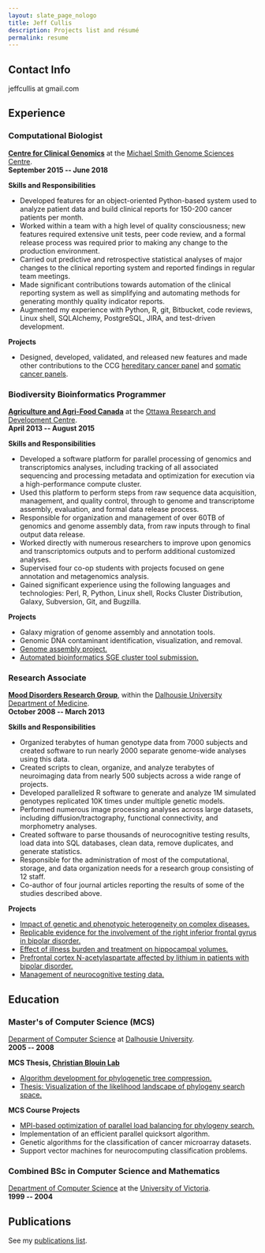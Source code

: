 ```yaml
---
layout: slate_page_nologo
title: Jeff Cullis
description: Projects list and résumé
permalink: resume
---
```


## Contact Info ##

jeffcullis at gmail.com

## Experience ##

### Computational Biologist ###
**[Centre for Clinical Genomics](http://ccgenomics.ca)** at the
[Michael Smith Genome Sciences Centre](http://bcgsc.ca).<br>
**September 2015 -- June 2018**<br>

**Skills and Responsibilities**

* Developed features for an object-oriented Python-based system used to analyze patient data and build clinical reports for 150-200 cancer patients per month.
* Worked within a team with a high level of quality consciousness; new features required extensive unit tests, peer code review, and a formal release process was required prior to making any change to the production environment.
* Carried out predictive and retrospective statistical analyses of major changes to the clinical reporting system and reported findings in regular team meetings.
* Made significant contributions towards automation of the clinical reporting system as well as simplifying and automating methods for generating monthly quality indicator reports.
* Augmented my experience with Python, R, git, Bitbucket, code reviews, Linux shell, SQLAlchemy, PostgreSQL, JIRA, and test-driven development.

**Projects**

* Designed, developed, validated, and released new features and made other contributions to the CCG [hereditary cancer panel](http://ccgenomics.ca/hcp-panel.html) and [somatic cancer panels](http://ccgenomics.ca/oncopanel-and-myeloid-panel.html).

### Biodiversity Bioinformatics Programmer ###
**[Agriculture and Agri-Food Canada](http://www.agr.gc.ca/eng)** at the [Ottawa Research and Development Centre](http://www.agr.gc.ca/eng/science-and-innovation/research-centres-and-collections/ontario/ottawa-research-and-development-centre/ottawa-research-and-development-centre/?id=1180546650582).<br>
**April 2013 -- August 2015**<br>

**Skills and Responsibilities**

* Developed a software platform for parallel processing of genomics and transcriptomics analyses, including tracking of all associated sequencing and processing metadata and optimization for execution via a high-performance compute cluster.
* Used this platform to perform steps from raw sequence data acquisition, management, and quality control, through to genome and transcriptome assembly, evaluation, and formal data release process.
* Responsible for organization and management of over 60TB of genomics and genome assembly data, from raw inputs through to final output data release.
* Worked directly with numerous researchers to improve upon genomics and transcriptomics outputs and to perform additional customized analyses.
* Supervised four co-op students with projects focused on gene annotation and metagenomics analysis.
* Gained significant experience using the following languages and technologies: Perl, R, Python, Linux shell, Rocks Cluster Distribution, Galaxy, Subversion, Git, and Bugzilla.

**Projects**

* Galaxy migration of genome assembly and annotation tools.
* Genomic DNA contaminant identification, visualization, and removal.
* [Genome assembly project.](/work_projects/genome_assembly_project.html)
* [Automated bioinformatics SGE cluster tool submission.](/work_projects/qsub_omics_project.html)

### Research Associate ###
**[Mood Disorders Research Group](https://medicine.dal.ca/departments/department-sites/psychiatry/research/mood-disorders.html)**, within the [Dalhousie University Department of Medicine](http://medicine.dal.ca).<br>
**October 2008 -- March 2013**<br>

**Skills and Responsibilities**
* Organized terabytes of human genotype data from 7000 subjects and created software to run nearly 2000 separate genome-wide analyses using this data.
* Created scripts to clean, organize, and analyze terabytes of neuroimaging data from nearly 500 subjects across a wide range of projects. 
* Developed parallelized R software to generate and analyze 1M simulated genotypes replicated 10K times under multiple genetic models.
* Performed numerous image processing analyses across large datasets, including diffusion/tractography, functional connectivity, and morphometry analyses.
* Created software to parse thousands of neurocognitive testing results, load data into SQL databases, clean data, remove duplicates, and generate statistics.
* Responsible for the administration of most of the computational, storage, and data organization needs for a research group consisting of 12 staff.
* Co-author of four journal articles reporting the results of some of the studies described above.

**Projects**

* [Impact of genetic and phenotypic heterogeneity on complex diseases.](/work_projects/heterogeneity_gwas_project.html)
* [Replicable evidence for the involvement of the right inferior frontal gyrus in bipolar disorder.](/work_projects/rifg_project.html)
* [Effect of illness burden and treatment on hippocampal volumes.](/work_projects/hippocampus_project.html)
* [Prefrontal cortex N-acetylaspartate affected by lithium in patients with bipolar disorder.](/work_projects/prefrontal_project.html)
* [Management of neurocognitive testing data.](/work_projects/nct_data_project.html)

## Education ##

### Master's of Computer Science (MCS)
[Deparment of Computer Science](http://cs.dal.ca) at [Dalhousie University](http://www.dal.ca).<br>
**2005 -- 2008**<br>

**MCS Thesis, [Christian Blouin Lab](https://web.cs.dal.ca/~cblouin/labblouin/)**
* [Algorithm development for phylogenetic tree compression.](https://github.com/jeffcullis/phylogeny-compression)
* [Thesis: Visualization of the likelihood landscape of phylogeny search space.](/work_projects/jc_mcs_thesis.pdf)

**MCS Course Projects**
* [MPI-based optimization of parallel load balancing for phylogeny search.](/work_projects/phylogeny_load_project.html)
* Implementation of an efficient parallel quicksort algorithm.
* Genetic algorithms for the classification of cancer microarray datasets.
* Support vector machines for neurocomputing classification problems.

### Combined BSc in Computer Science and Mathematics
[Department of Computer Science](https://web.uvic.ca/calendar2018-09/undergrad/engineering/csc.html#1018880) at the [University of Victoria](https://www.uvic.ca/).<br>
**1999 -- 2004**<br>

## Publications ##

See my [publications list](/cv).
